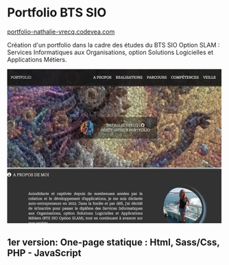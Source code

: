 # Portfolio BTS SIO 
[portfolio-nathalie-vrecq.codevea.com](https://www.portfolio-nathalie-vrecq.codevea.com/)

Création d'un portfolio dans la cadre des études du BTS SIO Option SLAM : Services Informatiques aux Organisations, option Solutions Logicielles et Applications Métiers.

<img src="pictures/portfolio-readme.webp">

## 1er version: One-page statique : Html, Sass/Css, PHP - JavaScript
